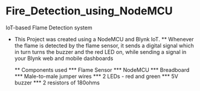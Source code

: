 # Fire_Detection_using_NodeMCU
IoT-based Flame Detection system
* This Project was created using a NodeMCU and Blynk IoT.
** Whenever the flame is detected by the flame sensor, it sends a digital signal which in turn turns the buzzer and the red LED on, while sending a signal in your Blynk web and mobile dashboards

  ** Components used
  *** Flame Sensor
  *** NodeMCU
  *** Breadboard
  *** Male-to-male jumper wires
  *** 2 LEDs - red and green
  *** 5V buzzer
  *** 2 resistors of 180ohms
